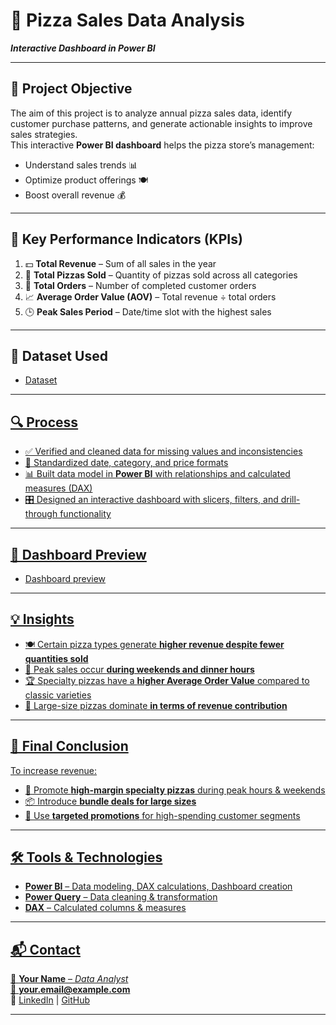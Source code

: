 # 🍕 Pizza Sales Data Analysis  
**_Interactive Dashboard in Power BI_**

---

## 🎯 Project Objective  
The aim of this project is to analyze annual pizza sales data, identify customer purchase patterns, and generate actionable insights to improve sales strategies.  
This interactive **Power BI dashboard** helps the pizza store’s management:  
- Understand sales trends 📊  
- Optimize product offerings 🍽️  
- Boost overall revenue 💰  

---

## 📌 Key Performance Indicators (KPIs)  
1. 💵 **Total Revenue** – Sum of all sales in the year  
2. 🍕 **Total Pizzas Sold** – Quantity of pizzas sold across all categories  
3. 🛒 **Total Orders** – Number of completed customer orders  
4. 📈 **Average Order Value (AOV)** – Total revenue ÷ total orders  
5. 🕒 **Peak Sales Period** – Date/time slot with the highest sales  

---

## 📂 Dataset Used  
- <a href="https://github.com/ShrinivasMadali/pizza-sales-powerbi/blob/main/pizza_sales.csv" >Dataset

---

## 🔍 Process  
- ✅ Verified and cleaned data for missing values and inconsistencies  
- 📅 Standardized date, category, and price formats  
- 📊 Built data model in **Power BI** with relationships and calculated measures (DAX)  
- 🎛️ Designed an interactive dashboard with slicers, filters, and drill-through functionality  

---

## 📸 Dashboard Preview  
- <a href="https://github.com/ShrinivasMadali/pizza-sales-powerbi/blob/main/Pizza%20project.pdf">Dashboard preview

---

## 💡 Insights  
- 🍽️ Certain pizza types generate **higher revenue despite fewer quantities sold**  
- 📆 Peak sales occur **during weekends and dinner hours**  
- 🏆 Specialty pizzas have a **higher Average Order Value** compared to classic varieties  
- 📏 Large-size pizzas dominate **in terms of revenue contribution**  

---

## 🚀 Final Conclusion  
To increase revenue:  
- 📢 Promote **high-margin specialty pizzas** during peak hours & weekends  
- 📦 Introduce **bundle deals for large sizes**  
- 🎯 Use **targeted promotions** for high-spending customer segments  

---

## 🛠 Tools & Technologies  
- **Power BI** – Data modeling, DAX calculations, Dashboard creation  
- **Power Query** – Data cleaning & transformation  
- **DAX** – Calculated columns & measures  

---

## 📬 Contact  
💼 **Your Name** – _Data Analyst_  
📧 **your.email@example.com**  
🔗 [LinkedIn](https://linkedin.com/) | [GitHub](https://github.com/)  

---
